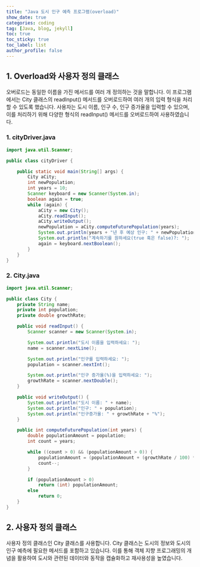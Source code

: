 ```yaml
---
title: "Java 도시 인구 예측 프로그램(overload)"
show_date: true
categories: coding
tag: [Java, blog, jekyll]
toc: true
toc_sticky: true
toc_label: list
author_profile: false
---
```


## 1. Overload와 사용자 정의 클래스

오버로드는 동일한 이름을 가진 메서드를 여러 개 정의하는 것을 말합니다. 이 프로그램에서는 City 클래스의 readInput() 메서드를 오버로드하여 여러 개의 입력 형식을 처리할 수 있도록 했습니다. 사용자는 도시 이름, 인구 수, 인구 증가율을 입력할 수 있으며, 이를 처리하기 위해 다양한 형식의 readInput() 메서드를 오버로드하여 사용하였습니다.

### 1. cityDriver.java

```java
import java.util.Scanner;

public class cityDriver {

	public static void main(String[] args) {
		City aCity;
		int newPopulation;
		int years = 10;
		Scanner keyboard = new Scanner(System.in);
		boolean again = true;
		while (again) {
			aCity = new City();
			aCity.readInput();
			aCity.writeOutput();
			newPopulation = aCity.computeFuturePopulation(years);
			System.out.println(years + "년 후 예상 인구: " + newPopulation);
			System.out.println("계속하기를 원하세요(true 혹은 false)?: ");
			again = keyboard.nextBoolean();
		}
	}
}
```

### 2. City.java

```java
import java.util.Scanner;

public class City {
	private String name;
	private int population;
	private double growthRate;

	public void readInput() {
		Scanner scanner = new Scanner(System.in);

		System.out.println("도시 이름을 입력하세요: ");
		name = scanner.nextLine();

		System.out.println("인구를 입력하세요: ");
		population = scanner.nextInt();

		System.out.println("인구 증가율(%)을 입력하세요: ");
		growthRate = scanner.nextDouble();
	}

	public void writeOutput() {
		System.out.println("도시 이름: " + name);
		System.out.println("인구: " + population);
		System.out.println("인구증가율: " + growthRate + "%");
	}

	public int computeFuturePopulation(int years) {
		double populationAmount = population;
		int count = years;

		while ((count > 0) && (populationAmount > 0)) {
			populationAmount = (populationAmount + (growthRate / 100) * populationAmount);
			count--;
		}

		if (populationAmount > 0)
			return (int) populationAmount;
		else
			return 0;
	}
}

```

## 2. 사용자 정의 클래스

사용자 정의 클래스인 City 클래스를 사용합니다. City 클래스는 도시의 정보와 도시의 인구 예측에 필요한 메서드를 포함하고 있습니다. 이를 통해 객체 지향 프로그래밍의 개념을 활용하여 도시와 관련된 데이터와 동작을 캡슐화하고 재사용성을 높였습니다.
